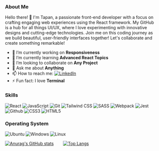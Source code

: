 ### About Me

Hello there! 👋 I'm Tapan, a passionate front-end developer with a focus on crafting engaging web experiences using the React framework. My GitHub is a hub for all things UI/UX, where I love experimenting with innovative designs and cutting-edge technologies. Join me on this coding journey as we build beautiful, user-friendly interfaces together! Let's collaborate and create something remarkable! 

<!-- **DasTapan/DasTapan** is a ✨ _special_ ✨ repository because its `README.md` (this file) appears on your GitHub profile.

Here are some ideas to get you started: -->

- 🔭 I’m currently working on **Responsiveness**
- 🌱 I’m currently learning **Advanced React Topics**
- 👯 I’m looking to collaborate on **Any Project**
- 💬 Ask me about **Anything**
- 📫 How to reach me: <a  href="https://www.linkedin.com/in/td94/" target="_blank"><img alt="LinkedIn" src="https://img.shields.io/badge/linkedin%20-%230077B5.svg?&style=for-the-badge&logo=linkedin&logoColor=white" /></a>
- ⚡ Fun fact: I love **Terminal**

### Skills

<!-- Here are some of the skills and technologies that I have learned and am proficient in:

- React
- JavaScript
- Git
- Linux
- Tailwind
- SASS
- CSS
- Webpack
- Jest
- npm
- HTML
 -->
<div align="left">

<img alt="React" src="https://img.shields.io/badge/React-20232A?style=for-the-badge&logo=react&logoColor=61DAFB"/>
<img alt="JavaScript" src="https://img.shields.io/badge/-JavaScript-F7DF1E?logo=javascript&logoColor=black&style=for-the-badge"/>
<img alt="Git" src="https://img.shields.io/badge/-Git-F05032?logo=git&logoColor=white&style=for-the-badge"/>
<img alt="Tailwind CSS" src="https://img.shields.io/badge/-TailwindCSS-06B6D4?logo=tailwind-css&logoColor=black&style=for-the-badge"/>  
<img alt="SASS" src="https://img.shields.io/badge/Sass-CC6699?style=for-the-badge&logo=sass&logoColor=white"/>
<img alt="Webpack" src="https://img.shields.io/badge/Webpack-white?style=for-the-badge&logo=webpack&logoColor=blue"/>
<img alt="Jest" src="https://img.shields.io/badge/Jest-323330?style=for-the-badge&logo=Jest&logoColor=white"/>
<img alt="Github" src="https://img.shields.io/badge/GitHub-100000?style=for-the-badge&logo=github&logoColor=white"/>
<img alt="CSS3" src="https://img.shields.io/badge/-CSS3-1572B6?logo=css3&logoColor=white&style=for-the-badge"/>
<img alt="HTML5" src="https://img.shields.io/badge/-HTML5-E34F26?logo=html5&logoColor=white&style=for-the-badge"/>

</div>


<!-- I am also eager to learn and explore new technologies and frameworks to enhance my skill set. -->

### Operating System

<img alt="Ubuntu" src="https://img.shields.io/badge/Ubuntu-E95420?style=for-the-badge&logo=ubuntu&logoColor=white"/> <img alt="Windows" src="https://img.shields.io/badge/Windows-0078D6?style=for-the-badge&logo=windows&logoColor=white"/> <img alt="Linux" src="https://img.shields.io/badge/Linux-FCC624?style=for-the-badge&logo=linux&logoColor=black"/>
 
[![Anurag's GitHub stats](https://github-readme-stats.vercel.app/api?username=DasTapan&hide=stars&show_icons=true&theme=radical)](https://github.com/anuraghazra/github-readme-stats)&#160;&#160;&#160;&#160;&#160;&#160;&#160;
[![Top Langs](https://github-readme-stats.vercel.app/api/top-langs/?username=DasTapan&layout=donut-vertical&theme=radical)](https://github.com/anuraghazra/github-readme-stats)
 
